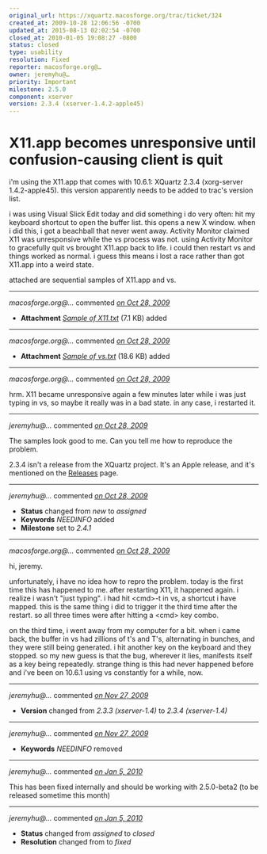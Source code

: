 ```yaml
---
original_url: https://xquartz.macosforge.org/trac/ticket/324
created_at: 2009-10-28 12:06:56 -0700
updated_at: 2015-08-13 02:02:54 -0700
closed_at: 2010-01-05 19:08:27 -0800
status: closed
type: usability
resolution: Fixed
reporter: macosforge.org@…
owner: jeremyhu@…
priority: Important
milestone: 2.5.0
component: xserver
version: 2.3.4 (xserver-1.4.2-apple45)
---
```


X11.app becomes unresponsive until confusion-causing client is quit
===================================================================


i'm using the X11.app that comes with 10.6.1: XQuartz 2.3.4 (xorg-server 1.4.2-apple45). this version apparently needs to be added to trac's version list.

i was using Visual Slick Edit today and did something i do very often: hit my keyboard shortcut to open the buffer list. this opens a new X window. when i did this, i got a beachball that never went away. Activity Monitor claimed X11 was unresponsive while the vs process was not. using Activity Monitor to gracefully quit vs brought X11.app back to life. i could then restart vs and things worked as normal. i guess this means i lost a race rather than got X11.app into a weird state.

attached are sequential samples of X11.app and vs.



---

*macosforge.org@…* commented *[on Oct 28, 2009](https://xquartz.macosforge.org/trac/attachment/ticket/324/Sample%20of%20X11.txt "October 28, 2009 at 12:07 PM PDT")*

-   **Attachment** *[Sample of X11.txt](../attachment/ticket/324/Sample%20of%20X11.txt)* (7.1 KB) added



---

*macosforge.org@…* commented *[on Oct 28, 2009](https://xquartz.macosforge.org/trac/attachment/ticket/324/Sample%20of%20vs.txt "October 28, 2009 at 12:07 PM PDT")*

-   **Attachment** *[Sample of vs.txt](../attachment/ticket/324/Sample%20of%20vs.txt)* (18.6 KB) added



---

*macosforge.org@…* commented *[on Oct 28, 2009](https://xquartz.macosforge.org/trac/ticket/324#comment:1 "October 28, 2009 at 12:24 PM PDT")*

hrm. X11 became unresponsive again a few minutes later while i was just typing in vs, so maybe it really was in a bad state. in any case, i restarted it.



---

*jeremyhu@…* commented *[on Oct 28, 2009](https://xquartz.macosforge.org/trac/ticket/324#comment:2 "October 28, 2009 at 1:32 PM PDT")*

The samples look good to me. Can you tell me how to reproduce the problem.

2.3.4 isn't a release from the XQuartz project. It's an Apple release, and it's mentioned on the [Releases](https://xquartz.macosforge.org/trac/wiki/Releases) page.



---

*jeremyhu@…* commented *[on Oct 28, 2009](https://xquartz.macosforge.org/trac/ticket/324#comment:3 "October 28, 2009 at 1:32 PM PDT")*

-   **Status** changed from *new* to *assigned*
-   **Keywords** *NEEDINFO* added
-   **Milestone** set to *2.4.1*



---

*macosforge.org@…* commented *[on Oct 28, 2009](https://xquartz.macosforge.org/trac/ticket/324#comment:4 "October 28, 2009 at 2:33 PM PDT")*

hi, jeremy.

unfortunately, i have no idea how to repro the problem. today is the first time this has happened to me. after restarting X11, it happened again. i realize i wasn't "just typing". i had hit &lt;cmd&gt;-t in vs, a shortcut i have mapped. this is the same thing i did to trigger it the third time after the restart. so all three times were after hitting a &lt;cmd&gt; key combo.

on the third time, i went away from my computer for a bit. when i came back, the buffer in vs had zillions of t's and T's, alternating in bunches, and they were still being generated. i hit another key on the keyboard and they stopped. so my new guess is that the bug, wherever it lies, manifests itself as a key being repeatedly. strange thing is this had never happened before and i've been on 10.6.1 using vs constantly for a while, now.



---

*jeremyhu@…* commented *[on Nov 27, 2009](https://xquartz.macosforge.org/trac/ticket/324#comment:5 "November 27, 2009 at 2:45 PM PST")*

-   **Version** changed from *2.3.3 (xserver-1.4)* to *2.3.4 (xserver-1.4)*



---

*jeremyhu@…* commented *[on Nov 27, 2009](https://xquartz.macosforge.org/trac/ticket/324#comment:6 "November 27, 2009 at 2:45 PM PST")*

-   **Keywords** *NEEDINFO* removed



---

*jeremyhu@…* commented *[on Jan 5, 2010](https://xquartz.macosforge.org/trac/ticket/324#comment:7 "January 5, 2010 at 7:08 PM PST")*

This has been fixed internally and should be working with 2.5.0-beta2 (to be released sometime this month)



---

*jeremyhu@…* commented *[on Jan 5, 2010](https://xquartz.macosforge.org/trac/ticket/324#comment:8 "January 5, 2010 at 7:08 PM PST")*

-   **Status** changed from *assigned* to *closed*
-   **Resolution** changed from to *fixed*



